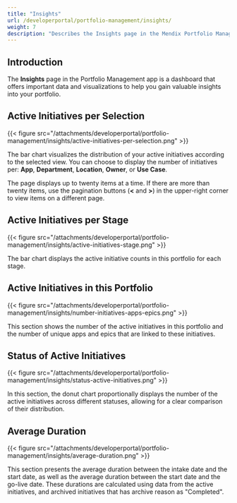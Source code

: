 ```yaml
---
title: "Insights"
url: /developerportal/portfolio-management/insights/
weight: 7
description: "Describes the Insights page in the Mendix Portfolio Management app."
---
```


## Introduction

The **Insights** page in the Portfolio Management app is a dashboard that offers important data and visualizations to help you gain valuable insights into your portfolio.

## Active Initiatives per Selection

{{< figure src="/attachments/developerportal/portfolio-management/insights/active-initiatives-per-selection.png" >}}

The bar chart visualizes the distribution of your active initiatives according to the selected view. You can choose to display the number of initiatives per: **App**, **Department**, **Location**, **Owner**, or **Use Case**.

The page displays up to twenty items at a time. If there are more than twenty items, use the pagination buttons (**<** and **>**) in the upper-right corner to view items on a different page.

## Active Initiatives per Stage

{{< figure src="/attachments/developerportal/portfolio-management/insights/active-initiatives-stage.png" >}}

The bar chart displays the active initiative counts in this portfolio for each stage.

## Active Initiatives in this Portfolio

{{< figure src="/attachments/developerportal/portfolio-management/insights/number-initiatives-apps-epics.png" >}}

This section shows the number of the active initiatives in this portfolio and the number of unique apps and epics that are linked to these initiatives.

## Status of Active Initiatives

{{< figure src="/attachments/developerportal/portfolio-management/insights/status-active-initiatives.png" >}}

In this section, the donut chart proportionally displays the number of the active initiatives across different statuses, allowing for a clear comparison of their distribution.

## Average Duration

{{< figure src="/attachments/developerportal/portfolio-management/insights/average-duration.png" >}}

This section presents the average duration between the intake date and the start date, as well as the average duration between the start date and the go-live date. These durations are calculated using data from the active initiatives, and archived initiatives that has archive reason as "Completed". 
